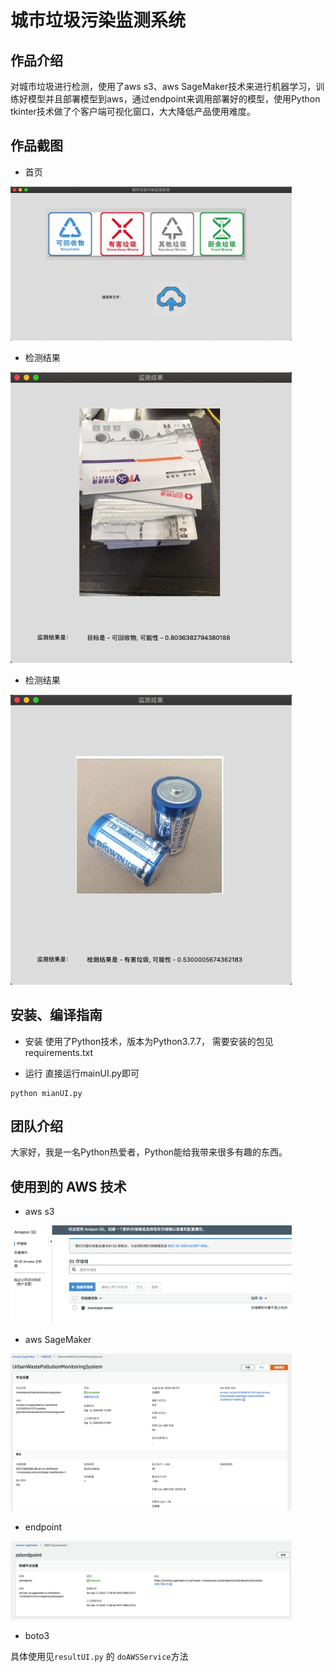 # 城市垃圾污染监测系统

## 作品介绍
对城市垃圾进行检测，使用了aws s3、aws SageMaker技术来进行机器学习，训练好模型并且部署模型到aws，通过endpoint来调用部署好的模型，使用Python tkinter技术做了个客户端可视化窗口，大大降低产品使用难度。

## 作品截图

- 首页
<p>
  <img src="./imgs/1.png" width="450" style="display:inline;" alt="">
</p>

- 检测结果
<p>
  <img src="./imgs/2.png" width="450" style="display:inline;" alt="">
</p>

- 检测结果
<p>
  <img src="./imgs/3.png" width="450" style="display:inline;" alt="">
</p>

## 安装、编译指南
- 安装
使用了Python技术，版本为Python3.7.7，
需要安装的包见requirements.txt

- 运行
直接运行mainUI.py即可
```
python mianUI.py
```

## 团队介绍
大家好，我是一名Python热爱者，Python能给我带来很多有趣的东西。

## 使用到的 AWS 技术
- aws s3
<p>
  <img src="./imgs/7.png" width="450" style="display:inline;" alt="">
</p>

- aws SageMaker
<p>
  <img src="./imgs/5.png" width="450" style="display:inline;" alt="">
</p>

- endpoint
<p>
  <img src="./imgs/6.png" width="450" style="display:inline;" alt="">
</p>

- boto3

具体使用见`resultUI.py` 的 `doAWSService`方法
